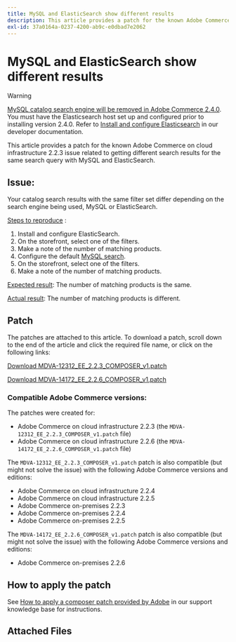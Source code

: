```yaml
---
title: MySQL and ElasticSearch show different results
description: This article provides a patch for the known Adobe Commerce on cloud infrastructure 2.2.3 issue related to getting different search results for the same search query with MySQL and ElasticSearch.
exl-id: 37a0164a-0237-4200-ab9c-e0dbad7e2062
---
```

# MySQL and ElasticSearch show different results

>[!WARNING]
>
> [MySQL catalog search engine will be removed in Adobe Commerce 2.4.0](/help/announcements/adobe-commerce-announcements/mysql-catalog-search-engine-will-be-removed-in-magento-2.4.0.md). You must have the Elasticsearch host set up and configured prior to installing version 2.4.0. Refer to [Install and configure Elasticsearch](https://devdocs.magento.com/guides/v2.3/config-guide/elasticsearch/es-overview.html) in our developer documentation.

This article provides a patch for the known Adobe Commerce on cloud infrastructure 2.2.3 issue related to getting different search results for the same search query with MySQL and ElasticSearch.

## Issue:

Your catalog search results with the same filter set differ depending on the search engine being used, MySQL or ElasticSearch.

 <u>Steps to reproduce</u> :

1. Install and configure ElasticSearch.
1. On the storefront, select one of the filters.
1. Make a note of the number of matching products.
1. Configure the default [MySQL search](/help/announcements/adobe-commerce-announcements/mysql-catalog-search-engine-will-be-removed-in-magento-2.4.0.md).
1. On the storefront, select one of the filters.
1. Make a note of the number of matching products.

 <u>Expected result</u>:
 The number of matching products is the same.

 <u>Actual result</u>:
 The number of matching products is different.

## Patch

The patches are attached to this article. To download a patch, scroll down to the end of the article and click the required file name, or click on the following links:

 [Download MDVA-12312\_EE\_2.2.3\_COMPOSER\_v1.patch](assets/MDVA-12312_EE_2.2.3_COMPOSER_v1.patch.zip)

 [Download MDVA-14172\_EE\_2.2.6\_COMPOSER\_v1.patch](assets/MDVA-14172_EE_2.2.6_COMPOSER_v1.patch.zip)

### Compatible Adobe Commerce versions:

The patches were created for:

* Adobe Commerce on cloud infrastructure 2.2.3 (the `MDVA-12312_EE_2.2.3_COMPOSER_v1.patch` file)
* Adobe Commerce on cloud infrastructure 2.2.6 (the `MDVA-14172_EE_2.2.6_COMPOSER_v1.patch` file)

The `MDVA-12312_EE_2.2.3_COMPOSER_v1.patch` patch is also compatible (but might not solve the issue) with the following Adobe Commerce versions and editions:

* Adobe Commerce on cloud infrastructure 2.2.4
* Adobe Commerce on cloud infrastructure 2.2.5
* Adobe Commerce on-premises 2.2.3
* Adobe Commerce on-premises 2.2.4
* Adobe Commerce on-premises 2.2.5

The `MDVA-14172_EE_2.2.6_COMPOSER_v1.patch` patch is also compatible (but might not solve the issue) with the following Adobe Commerce versions and editions:

* Adobe Commerce on-premises 2.2.6

## How to apply the patch

See [How to apply a composer patch provided by Adobe](/help/how-to/general/how-to-apply-a-composer-patch-provided-by-magento.md) in our support knowledge base for instructions.

## Attached Files
